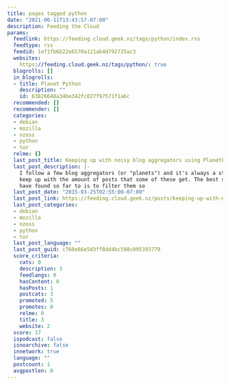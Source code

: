 ```yaml
---
title: pages tagged python
date: "2021-06-11T13:43:57-07:00"
description: Feeding the Cloud
params:
  feedlink: https://feeding.cloud.geek.nz/tags/python/index.rss
  feedtype: rss
  feedid: 1ef1fb6b22e6570a121ab4d792725ac3
  websites:
    https://feeding.cloud.geek.nz/tags/python/: true
  blogrolls: []
  in_blogrolls:
  - title: Planet Python
    description: ""
    id: 63826648a34be342fc027f97571f1a6c
  recommended: []
  recommender: []
  categories:
  - debian
  - mozilla
  - nzoss
  - python
  - tor
  relme: {}
  last_post_title: Keeping up with noisy blog aggregators using PlanetFilter
  last_post_description: |-
    I follow a few blog aggregators (or "planets") and it's always a struggle to
    keep up with the amount of posts that some of these get. The best strategy I
    have found so far to is to filter them so
  last_post_date: "2015-03-25T02:55:00-07:00"
  last_post_link: https://feeding.cloud.geek.nz/posts/keeping-up-with-noisy-blog-aggregators-using-planetfilter/
  last_post_categories:
  - debian
  - mozilla
  - nzoss
  - python
  - tor
  last_post_language: ""
  last_post_guid: c760e66e5d3ff8dd4bc598c095393779
  score_criteria:
    cats: 0
    description: 3
    feedlangs: 0
    hasContent: 0
    hasPosts: 1
    postcats: 3
    promoted: 5
    promotes: 0
    relme: 0
    title: 3
    website: 2
  score: 17
  ispodcast: false
  isnoarchive: false
  innetwork: true
  language: ""
  postcount: 1
  avgpostlen: 0
---
```

